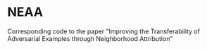 # NEAA
Corresponding code to the paper "Improving the Transferability of Adversarial Examples through Neighborhood Attribution"
